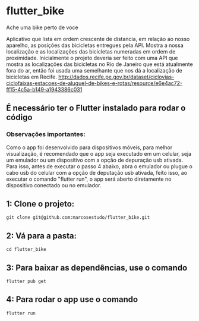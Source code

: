 # flutter_bike

Ache uma bike perto de voce

Aplicativo que lista em ordem crescente de distancia, em relação ao nosso aparelho, as posições das bicicletas entregues pela API.
Mostra a nossa localização e as localizações das bicicletas numeradas em ordem de proximidade.
Inicialmente o projeto deveria ser feito com uma API que mostra as localizações das bicicletas no Rio de Janeiro que está atualmente fora do ar, então foi usada uma semelhante que nos dá a localização de bicicletas em Recife.
http://dados.recife.pe.gov.br/dataset/ciclovias-ciclofaixas-estacoes-de-aluguel-de-bikes-e-rotas/resource/e6e4ac72-ff15-4c5a-b149-a1943386c031

## É necessário ter o Flutter instalado para rodar o código
### Observações importantes:
Como o app foi desenvolvido para dispositivos móveis, para melhor visualização, é recomendado que o app seja executado em um celular, seja um emulador ou um dispositivo com a opção de depuração usb ativada. Para isso, antes de executar o passo 4 abaixo, abra o emulador ou plugue o cabo usb do celular com a opção de deputação usb ativada, feito isso, ao executar o comando "flutter run", o app será aberto diretamente no dispositivo conectado ou no emulador.

## 1: Clone o projeto:

```
git clone git@github.com:marcosestudo/flutter_bike.git
```

## 2: Vá para a pasta:

```
cd flutter_bike
```

## 3: Para baixar as dependências, use o comando

```
flutter pub get
```

## 4: Para rodar o app use o comando

```
flutter run
```
